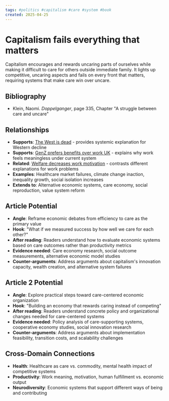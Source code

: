 ```yaml
---
tags: #politics #capitalism #care #system #book
created: 2025-04-25
---
```


# Capitalism fails everything that matters

Capitalism encourages and rewards uncaring parts of ourselves while making it difficult to care for others outside immediate family. It lights up competitive, uncaring aspects and fails on every front that matters, requiring systems that make care win over uncare.

## Bibliography

- Klein, Naomi. *Doppelganger*, page 335, Chapter "A struggle between care and uncare"

## Relationships
- **Supports**: [The West is dead](politics-west-dead.md) - provides systemic explanation for Western decline
- **Supports**: [GenZ prefers benefits over work UK](politics-genz-benefits-work-uk.md) - explains why work feels meaningless under current system
- **Related**: [Welfare decreases work motivation](politics-welfare-work-motivation.md) - contrasts different explanations for work problems
- **Examples**: Healthcare market failures, climate change inaction, inequality growth, social isolation increases
- **Extends to**: Alternative economic systems, care economy, social reproduction, value system reform

## Article Potential
- **Angle**: Reframe economic debates from efficiency to care as the primary value
- **Hook**: "What if we measured success by how well we care for each other?"
- **After reading**: Readers understand how to evaluate economic systems based on care outcomes rather than productivity metrics
- **Evidence needed**: Care economy research, social outcome measurements, alternative economic model studies
- **Counter-arguments**: Address arguments about capitalism's innovation capacity, wealth creation, and alternative system failures

## Article 2 Potential
- **Angle**: Explore practical steps toward care-centered economic organization
- **Hook**: "Building an economy that rewards caring instead of competing"
- **After reading**: Readers understand concrete policy and organizational changes needed for care-centered systems
- **Evidence needed**: Policy analysis of care-supporting systems, cooperative economy studies, social innovation research
- **Counter-arguments**: Address arguments about implementation feasibility, transition costs, and scalability challenges

## Cross-Domain Connections
- **Health**: Healthcare as care vs. commodity, mental health impact of competitive systems
- **Productivity**: Work meaning, motivation, human fulfillment vs. economic output
- **Neurodiversity**: Economic systems that support different ways of being and contributing